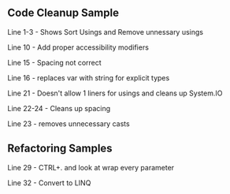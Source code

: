 ## Code Cleanup Sample

Line 1-3 - Shows Sort Usings and Remove unnessary usings

Line 10 - Add proper accessibility modifiers

Line 15 - Spacing not correct

Line 16 - replaces var with string for explicit types

Line 21 - Doesn't allow 1 liners for usings and cleans up System.IO

Line 22-24 - Cleans up spacing

Line 23 - removes unnecessary casts

## Refactoring Samples

Line 29 - CTRL+. and look at wrap every parameter

Line 32 - Convert to LINQ
